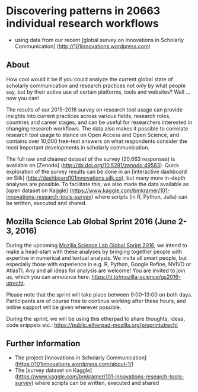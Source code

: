# Discovering patterns in 20663 individual research workflows 
- using data from our recent [global survey on Innovations in Scholarly Communication] (http://101innovations.wordpress.com) 

## About

How cool would it be if you could analyze the current global state of scholarly communication and research practices not only by what people say, but by their active use of certain platforms, tools and websites? Well … now you can!

The results of our 2015-2016 survey on research tool usage can provide insights into current practices across various fields, research roles, countries and career stages, and can be useful for researchers interested in changing research workflows. The data also makes it possible to correlate research tool usage to stance on Open Access and Open Science, and contains over 10,000 free-text answers on what respondents consider the most important developments in scholarly communication.

The full raw and cleaned dataset of the survey (20,663 responses) is available on [Zenodo] (http://dx.doi.org/10.5281/zenodo.49583). Quick exploration of the survey results can be done in an [interactive dashboard on Silk] (http://dashboard101innovations.silk.co), but many more in-depth analyses are possible. To facilitate this, we also made the data available as [open dataset on Kaggle] (https://www.kaggle.com/bmkramer/101-innovations-research-tools-survey) where scripts (in R, Python, Julia) can be written, executed and shared. 

## Mozilla Science Lab Global Sprint 2016 (June 2-3, 2016)
During the upcoming [Mozilla Science Lab Global Sprint
2016](https://www.mozillascience.org/global-sprint-2016), we intend to make a head-start with these analyses by bringing together people with expertise in numerical and textual analysis. We invite all smart people, but especially those with experience in e.g. R, Python, Google Refine, NVIVO or AtlasTI. Any and all ideas for analysis are welcome! You are invited to join us, which you can announce here: https://ti.to/mozilla-science/gs2016-utrecht.

Please note that the sprint will take place between 9:00-13:00 on both days. Participants are of course free to continue working after these hours, and online support will be given wherever possible.

During the sprint, we will be using this etherpad to share thoughts, ideas, code snippets etc.: https://public.etherpad-mozilla.org/p/sprintutrecht

## Further Information

- The project [Innovations in Scholarly Communication] (https://101innovations.wordpress.com/about-1/)
- The [survey dataset on Kaggle] (https://www.kaggle.com/bmkramer/101-innovations-research-tools-survey) where scripts can be written, executed and shared
